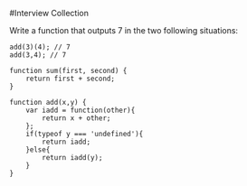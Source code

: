 #Interview Collection

Write a function that outputs 7 in the two following situations:

	add(3)(4); // 7
	add(3,4); // 7

	function sum(first, second) {
		return first + second;
	}

	function add(x,y) {
		var iadd = function(other){
			return x + other;
		};
		if(typeof y === 'undefined'){
			return iadd;
		}else{
			return iadd(y);
		}
	}
